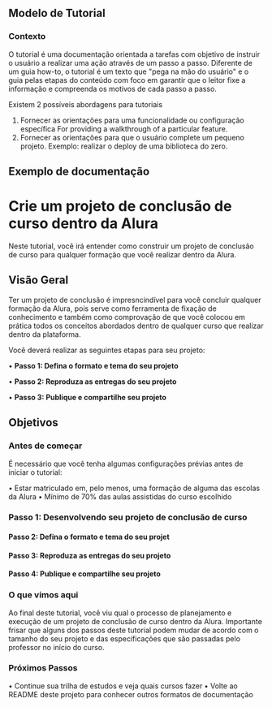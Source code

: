 ## Modelo de Tutorial 

### Contexto 
O tutorial é uma documentação orientada a tarefas com objetivo de instruir o usuário a realizar uma ação através de um passo a passo. Diferente de um guia how-to, o tutorial é um texto que "pega na mão do usuário" e o guia pelas etapas do conteúdo com foco em garantir que o leitor fixe a informação e compreenda os motivos de cada passo a passo. 

Existem 2 possíveis abordagens para tutoriais 
1. Fornecer as orientações para uma funcionalidade ou configuração específica For providing a walkthrough of a particular feature.
2. Fornecer as orientações para que o usuário complete um pequeno projeto. Exemplo: realizar o deploy de uma biblioteca do zero. 

## Exemplo de documentação 

# Crie um projeto de conclusão de curso dentro da Alura  

Neste tutorial, você irá entender como construir um projeto de conclusão de curso para qualquer formação que você realizar dentro da Alura. 

## Visão Geral 

Ter um projeto de conclusão é impresncindível para você concluir qualquer formação da Alura, pois serve como ferramenta de fixação de conhecimento e também como comprovação de que você colocou em prática todos os conceitos abordados dentro de qualquer curso que realizar dentro da plataforma.

Você deverá realizar as seguintes etapas para seu projeto: 

• **Passo 1: Defina o formato e tema do seu projeto** 

• **Passo 2: Reproduza as entregas do seu projeto**

• **Passo 3: Publique e compartilhe seu projeto** 

## Objetivos 

### Antes de começar 
É necessário que você tenha algumas configurações prévias antes de iniciar o tutorial: 

• Estar matriculado em, pelo menos, uma formação de alguma das escolas da Alura
• Mínimo de 70% das aulas assistidas do curso escolhido

### Passo 1: Desenvolvendo seu projeto de conclusão de curso 

#### Passo 2: Defina o formato e tema do seu projet

#### Passo 3: Reproduza as entregas do seu projeto

#### Passo 4: Publique e compartilhe seu projeto


### O que vimos aqui 

Ao final deste tutorial, você viu qual o processo de planejamento e execução de um projeto de conclusão de curso dentro da Alura. Importante frisar que alguns dos passos deste tutorial podem mudar de acordo com o tamanho do seu projeto e das especificações que são passadas pelo professor no início do curso.

### Próximos Passos 
• Continue sua trilha de estudos e veja quais cursos fazer 
• Volte ao README deste projeto para conhecer outros formatos de documentação 
